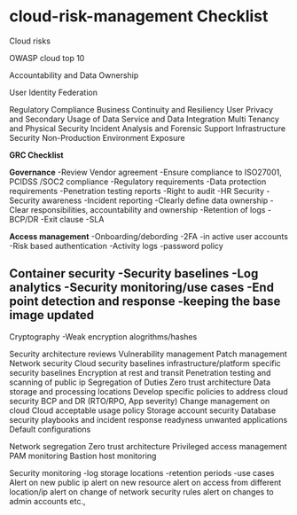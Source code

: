# cloud-risk-management Checklist


 Cloud risks
 
OWASP cloud top 10

 Accountability and Data Ownership
 
 User Identity Federation
 
 Regulatory Compliance
 Business Continuity and Resiliency
 User Privacy and Secondary Usage of Data
 Service and Data Integration
 Multi Tenancy and Physical Security
 Incident Analysis and Forensic Support
 Infrastructure Security
 Non-Production Environment Exposure

**GRC Checklist**

**Governance**
-Review Vendor agreement
-Ensure compliance to ISO27001, PCIDSS /SOC2 compliance
-Regulatory requirements
-Data protection requirements
-Penetration testing reports
-Right to audit
-HR Security
-Security awareness
-Incident reporting
-Clearly define data ownership
-Clear responsibilities, accountability and ownership 
-Retention of logs
-BCP/DR
-Exit clause
-SLA

**Access management**
-Onboarding/debording
-2FA
-in active user accounts
-Risk based authentication
-Activity logs
-password policy

**Container security**
-Security baselines
-Log analytics
-Security monitoring/use cases
-End point detection and response
-keeping the base image updated
-

Cryptography
-Weak encryption alogrithms/hashes

Security architecture reviews
Vulnerability management
Patch management
Network security
Cloud security baselines
infrastructure/platform specific security baselines
Encryption at rest and transit
Penetration testing and scanning of public ip
Segregation of Duties
Zero trust architecture
Data storage and processing locations
Develop specific policies to address cloud security
BCP and DR (RTO/RPO, App severity)
Change management on cloud
Cloud acceptable usage policy
Storage account security
Database security
playbooks and incident response readyness
unwanted applications
Default configurations

Network segregation
Zero trust architecture 
Privileged access management
PAM monitoring
Bastion host monitoring

Security monitoring
-log storage locations
-retention periods
-use cases
	Alert on new public ip
	alert on new resource
	alert on access from different location/ip
	alert on change of network security rules
	alert on changes to admin accounts
	etc.,
	




